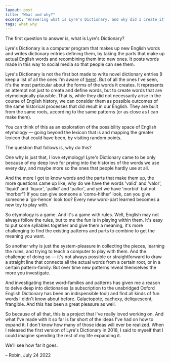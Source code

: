 ```yaml
---
layout: post
title: "What and why?"
excerpt: "Answering what is Lyre's Dictionary, and why did I create it?"
tags: what why
---
```


The first question to answer is, what is Lyre's Dictionary?

Lyre's Dictionary is a computer program that makes up new English words and writes dictionary entries defining them, by taking the parts that make up actual English words and recombining them into new ones. It posts words made in this way to social media so that people can see them.

Lyre's Dictionary is not the first bot made to write novel dictionary entries (I keep
a list of all the ones I'm aware of [here](http://www.inthescales.com/pages/generative-dictionaries/)). But of all the ones I've seen, it's the most particular about the forms of the words it creates. It represents an attempt not just to create and define words, but to create words that are etymologically plausible. That is, while they did not necessarily arise in the course of English history, we can consider them as possible outcomes of the same historical processes that did result in our English. They are built from the same roots, according to the same patterns (or as close as I can make them). 

You can think of this as an exploration of the possibility space of English etymology — going beyond the lexicon that is and mapping the greater lexicon that could have been, by visiting random points.

The question that follows is, why do this?

One why is just that, I love etymology! Lyre's Dictionary came to be only because of my deep love for prying into the histories of the words we use every day, and maybe more so the ones that people hardly use at all.

And the more I got to know words and the parts that make them up, the more questions came up like, why do we have the words 'valid' and 'valor', 'liquid' and 'liquor', 'pallid' and 'pallor', and yet we have 'morbid' but not 'morbor'? If you can give someone a 'come-hither' look, can you give someone a 'go-hence' look too? Every new word-part learned becomes a new toy to play with.

So etymology is a game. And it's a game with rules. Well, English may not always follow the rules, but to me the fun is in playing within them. It's easy to put some syllables together and give them a meaning, it's more challenging to find the existing patterns and parts to combine to get the meaning you want.

So another why is just the system-pleasure in collecting the pieces, learning the rules, and trying to teach a computer to play with them. And the challenge of doing so — it's not always possible or straightforward to draw a straight line that connects all the actual words from a certain root, or in a certain pattern-family. But over time new patterns reveal themselves the more you investigate.

And investigating these word-families and patterns has given me a reason to delve deep into dictionaries (a subscription to the unabridged Oxford English Dictionary has been an indispensible tool) and find all kinds of fun words I didn't know about before. Galactopote, cachexy, deliquescent, frangible. And this has been a great pleasure as well.

So because of all that, this is a project that I've really loved working on. And what I've made with it so far is far short of the ideas I've had on how to expand it. I don't know how many of those ideas will ever be realized. When I released the first version of Lyre's Dictionary in 2018, I said to myself that I could imagine spending the rest of my life expanding it.

We'll see how far it goes.

– Robin, July 24 2022
